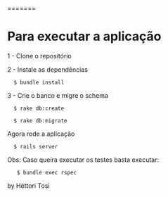 =======
# Para executar a aplicação

 1 - Clone o repositório 
 
 2 - Instale as dependências  
 
      $ bundle install 
      
 3 - Crie o banco e migre o schema 
 
      $ rake db:create
      
      $ rake db:migrate

 Agora rode a aplicação
 
      $ rails server
 
 Obs: Caso queira executar os testes basta executar:
 
       $ bundle exec rspec

       
by Héttori Tosi